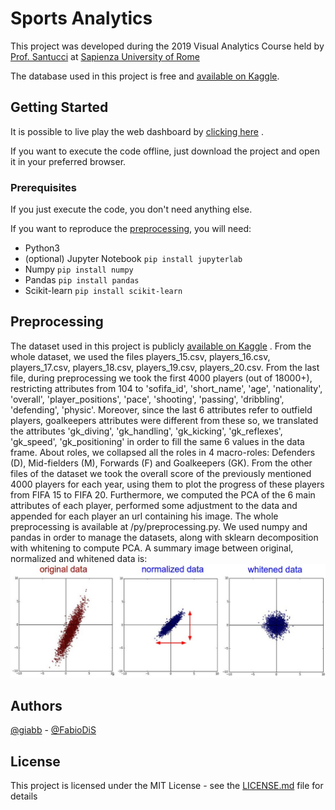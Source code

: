 # Sports Analytics

This project was developed during the 2019 Visual Analytics Course held by [Prof. Santucci](http://www.diag.uniroma1.it/users/giuseppe_santucci) at [Sapienza University of Rome](https://www.uniroma1.it/)

The database used in this project is free and [available on Kaggle](https://www.kaggle.com/stefanoleone992/fifa-20-complete-player-dataset).

## Getting Started

It is possible to live play the web dashboard by [clicking here](https://giabb.github.io/sports-analytics/) .

If you want to execute the code offline, just download the project and open it in your preferred browser.

### Prerequisites

If you just execute the code, you don't need anything else.

If you want to reproduce the [preprocessing](#preprocessing), you will need:

- Python3
- (optional) Jupyter Notebook ``` pip install jupyterlab ```
- Numpy ``` pip install numpy ```
- Pandas ``` pip install pandas ```
- Scikit-learn ``` pip install scikit-learn ```

## Preprocessing

The dataset used in this project is publicly [available on Kaggle](https://www.kaggle.com/stefanoleone992/fifa-20-complete-player-dataset#players_20.csv) . 
From the whole dataset, we used the files players_15.csv, players_16.csv, players_17.csv, players_18.csv, players_19.csv, players_20.csv. From the last file, during preprocessing we took the first 4000 players (out of 18000+), restricting attributes from 104 to 'sofifa_id', 'short_name', 'age', 'nationality', 'overall', 'player_positions', 'pace', 'shooting', 'passing', 'dribbling', 'defending', 'physic'.
Moreover, since the last 6 attributes refer to outfield players, goalkeepers attributes were different from these so, we translated the attributes 'gk_diving', 'gk_handling', 'gk_kicking', 'gk_reflexes', 'gk_speed', 'gk_positioning' in order to fill the same 6 values in the data frame. 
About roles, we collapsed all the roles in 4 macro-roles: Defenders (D), Mid-fielders (M), Forwards (F) and Goalkeepers (GK). 
From the other files of the dataset we took the overall score of the previously mentioned 4000 players for each year, using them to plot the progress of these players from FIFA 15 to FIFA 20. 
Furthermore, we computed the PCA of the 6 main attributes of each player, performed some adjustment to the data and appended for each player an url containing his image.
The whole preprocessing is available at /py/preprocessing.py. 
We used numpy and pandas in order to manage the datasets, along with sklearn decomposition with whitening to compute PCA.
A summary image between original, normalized and whitened data is:
![img_whiten](https://raw.githubusercontent.com/giabb/sports-analytics/main/md_img/whiten.jpg)

## Authors

[@giabb](https://github.com/giabb) - [@FabioDiS](https://github.com/FabioDiS)

## License

This project is licensed under the MIT License - see the [LICENSE.md](LICENSE.md) file for details

